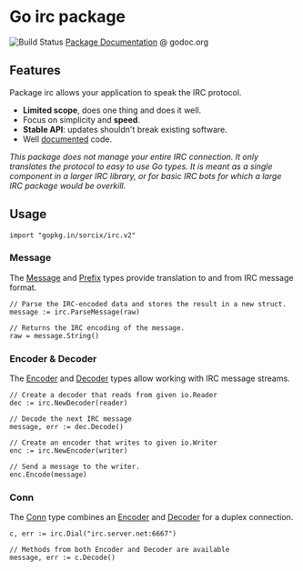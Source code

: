 # Go **irc** package

![Build Status](https://travis-ci.org/sorcix/irc.svg?branch=v2) [Package Documentation][Documentation] @ godoc.org

## Features
Package irc allows your application to speak the IRC protocol.

 - **Limited scope**, does one thing and does it well.
 - Focus on simplicity and **speed**.
 - **Stable API**: updates shouldn't break existing software.
 - Well [documented][Documentation] code.

*This package does not manage your entire IRC connection. It only translates the protocol to easy to use Go types. It is meant as a single component in a larger IRC library, or for basic IRC bots for which a large IRC package would be overkill.*

## Usage

```
import "gopkg.in/sorcix/irc.v2"
```

### Message
The [Message][] and [Prefix][] types provide translation to and from IRC message format.

    // Parse the IRC-encoded data and stores the result in a new struct.
    message := irc.ParseMessage(raw)

    // Returns the IRC encoding of the message.
    raw = message.String()

### Encoder & Decoder
The [Encoder][] and [Decoder][] types allow working with IRC message streams.

    // Create a decoder that reads from given io.Reader
    dec := irc.NewDecoder(reader)

    // Decode the next IRC message
    message, err := dec.Decode()

    // Create an encoder that writes to given io.Writer
    enc := irc.NewEncoder(writer)

    // Send a message to the writer.
    enc.Encode(message)

### Conn
The [Conn][] type combines an [Encoder][] and [Decoder][] for a duplex connection.

    c, err := irc.Dial("irc.server.net:6667")

    // Methods from both Encoder and Decoder are available
    message, err := c.Decode()

[Documentation]: https://godoc.org/gopkg.in/sorcix/irc.v2 "Package documentation by Godoc.org"
[Message]: https://godoc.org/gopkg.in/sorcix/irc.v2#Message "Message type documentation"
[Prefix]: https://godoc.org/gopkg.in/sorcix/irc.v2#Prefix "Prefix type documentation"
[Encoder]: https://godoc.org/gopkg.in/sorcix/irc.v2#Encoder "Encoder type documentation"
[Decoder]: https://godoc.org/gopkg.in/sorcix/irc.v2#Decoder "Decoder type documentation"
[Conn]: https://godoc.org/gopkg.in/sorcix/irc.v2#Conn "Conn type documentation"
[RFC1459]: https://tools.ietf.org/html/rfc1459.html "RFC 1459"
